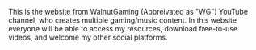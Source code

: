 This is the website from WalnutGaming (Abbreivated as "WG") YouTube channel, who creates multiple gaming/music content. In this website everyone will be able to access my resources, download free-to-use videos, and welcome my other social platforms.
